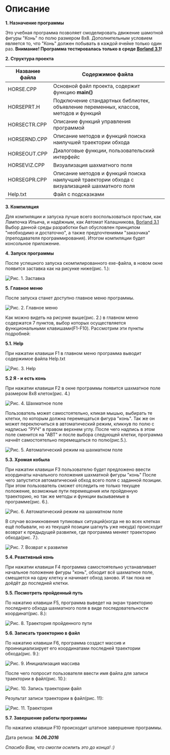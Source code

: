 # Описание
**1. Назначение программы**

Это учебная программа позволяет смоделировать движение шамотной фигуры "Конь" по полю размером 8x8.
Дополнительным условием является то, что "Конь" должен побывать в каждой ячейке только один раз. 
**Внимание! Программа тестировалась только в среде [Borland 3.1](http://ci-plus-plus-snachala.ru/?p=121)!**

**2. Структура проекта**

Название файла  | Содержимое файла
----------------|-----------------------
HORSE.CPP       | Основной файл проекта, содержит функцию **main()**
HORSEPRT.H      | Подключение стандартных библиотек, объявление переменных, классов, методов и функций
HORSECTR.CPP    | Описание функций управления программой
HORSERND.CPP    | Описание методов и функций поиска наилучшей траектории обхода
HORSEOUT.CPP    | Диалоговые функции, пользовательский интерфейс
HORSEVIZ.CPP    | Визуализация шахматного поля
HORSEGPR.CPP    | Описание методов и функций поиска наилучшей траектории обхода с визуализацией шахматного поля
Help.txt        | Файл с подсказками

**3. Компиляция**

Для компиляции и запуска лучше всего воспользоваться простым, как Лампочка Ильича, и надёжным, как Автомат Калашникова, [Borland 3.1](http://ci-plus-plus-snachala.ru/?p=121)
Выбор данной среды разработки был обусловлен принципом "необходимо и достаточно", а также предпочтениями "заказчика"(преподавателя программирования).
Итогом компиляции будет консольное приложение.


**4. Запуск программы**

После успешного запуска скомпилированного exe-файла, в новом окне появится заставка как на рисунке ниже(рис. 1.):

![Рис. 1. Заставка](https://github.com/rbforest/move-the-horse/blob/master/image/Greeting.JPG)

**5. Главное меню**

После запуска станет доступно главное меню  программы.

![Рис. 2. Главное меню](https://github.com/rbforest/move-the-horse/blob/master/image/Main%20menu.JPG)

Как можно видеть на рисунке выше(рис. 2.) в главном меню содержатся 7 пунктов, выбор которых осуществляется функциональными клавишами(F1-F10).
Рассмотрим эти пункты подробней:

**5.1. Help**

При нажатии клавиши F1 в главном меню программа выводит содержимое файла Help.txt

![Рис. 3. Help](https://github.com/rbforest/move-the-horse/blob/master/image/Help.JPG)

**5.2 Я - и есть конь**

При нажатии клавиши F2 в окне программы появится шахматное поле размером 8х8 клеток(рис. 4.)

![Рис. 4. Шахматное поле](https://github.com/rbforest/move-the-horse/blob/master/image/Manual%20mode%20bypass.JPG)

Пользователь может самостоятельно, кликая мышью, выбирать те клетки, по которым должна перемещаться фигура "конь".
Так же он может переключиться в автоматический режим, кликнув по полю с надписью "РУЧ" в правом верхнем углу.
После чего надпись в этом поле сменится на "АВТ" и после выбора следующей клетки, программа начнёт самостоятельно перемещаться по полю(рис.5.).

![Рис. 5. Автоматический режим на шахматном поле](https://github.com/rbforest/move-the-horse/blob/master/image/The%20transition%20from%20manual%20to%20automatic%20mode.JPG)

**5.3. Хромая кобыла**

При нажатии клавиши F3 пользователю будет предложено ввести координаты начального положения шахматной фигуры "конь"
После чего запустится автоматический обход всего поля с заданной позиции.
При этом пользователь сможет отследить не только текущее положение, возможные пути перемещения или пройденную траекторию,
но так же методы и функции вызываемые в программе(рис. 6.).

![Рис. 6. Автоматический режим на шахматном поле](https://github.com/rbforest/move-the-horse/blob/master/image/Semi-automatic%20mode.JPG)

В случае возникновения тупиковых ситуаций(когда не во всех клетках ещё побывали, но из текущей позиции шагнуть уже некуда) происходит возврат к предыдущей развилке,
где программа меняет траекторию обхода(рис. 7.).

![Рис. 7. Возврат к развилке](https://github.com/rbforest/move-the-horse/blob/master/image/Rollback.JPG)

**5.4. Реактивный конь**

При нажатии клавиши F4 программа самостоятельно устанавливает начальное положение фигуры "конь", обходит всё шахматное поле, смещается на одну клетку и начинает обход заново.
И так пока не доёдёт до последней клетки.

**5.5. Посмотреть пройденный путь**

По нажатию клавиши F5, программа выведет на экран траекторию последнего обхода шахматного поля в виде последовательности координат(рис. 8.):

![Рис. 8. Траектория пройденного пути](https://github.com/rbforest/move-the-horse/blob/master/image/The%20path.JPG)

**5.6. Записать траекторию в файл**

По нажатию клавиши F6, программа создаст массив и проинициализирует его координатами последней траектории обхода(рис. 9.):

![Рис. 9. Инициализация массива](https://github.com/rbforest/move-the-horse/blob/master/image/Initialize%20array%20for%20output%20trajectory%20file.JPG)

После чего попросит пользователя ввести имя файла для записи траектории в файл(рис. 10.):

![Рис. 10. Запись траектории файл](https://github.com/rbforest/move-the-horse/blob/master/image/Save%20trajectory%20to%20file.JPG)

Результат записи траектории в файл(рис. 11):

![Рис. 11. Траектория](https://github.com/rbforest/move-the-horse/blob/master/image/track.JPG)

**5.7. Завершение работы программы**

По нажатию клавиши F10 происходит штатное завершение программы.

Дата релиза: ***14.06.2016***

_Спасибо Вам, что смогли осилить это до конца! :)_
